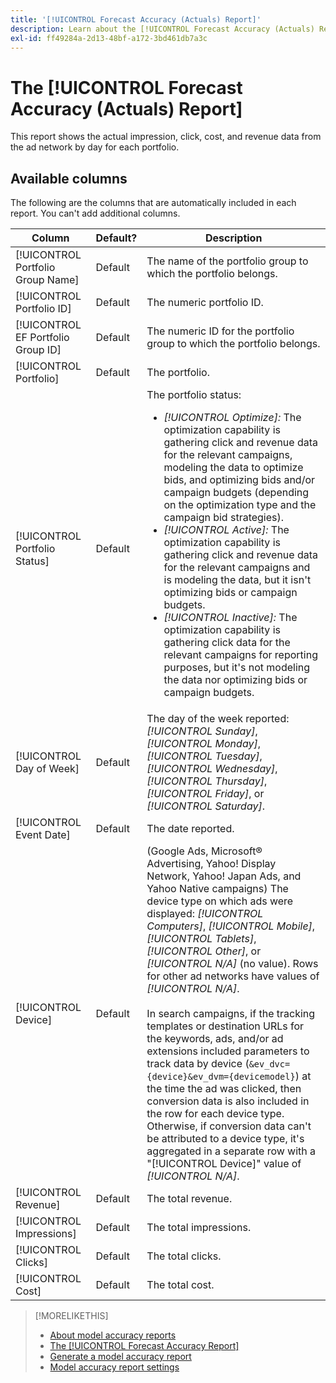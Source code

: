 ```yaml
---
title: '[!UICONTROL Forecast Accuracy (Actuals) Report]'
description: Learn about the [!UICONTROL Forecast Accuracy (Actuals) Report], including the data columns.
exl-id: ff49284a-2d13-48bf-a172-3bd461db7a3c
---
```

# The [!UICONTROL Forecast Accuracy (Actuals) Report]

This report shows the actual impression, click, cost, and revenue data from the ad network by day for each portfolio.

## Available columns

The following are the columns that are automatically included in each report. You can't add additional columns.

| Column | Default? | Description |
|----|----|----|
| [!UICONTROL Portfolio Group Name] | Default | The name of the portfolio group to which the portfolio belongs. |
| [!UICONTROL Portfolio ID] | Default | The numeric portfolio ID. |
| [!UICONTROL EF Portfolio Group ID] | Default | The numeric ID for the portfolio group to which the portfolio belongs. |
| [!UICONTROL Portfolio] | Default | The portfolio. |
| [!UICONTROL Portfolio Status] | Default | The portfolio status:<ul><li><i>[!UICONTROL Optimize]:</i> The optimization capability is gathering click and revenue data for the relevant campaigns, modeling the data to optimize bids, and optimizing bids and/or campaign budgets (depending on the optimization type and the campaign bid strategies).</li><li><i>[!UICONTROL Active]:</i> The optimization capability is gathering click and revenue data for the relevant campaigns and is modeling the data, but it isn't optimizing bids or campaign budgets.</li><li><i>[!UICONTROL Inactive]:</i> The optimization capability is gathering click data for the relevant campaigns for reporting purposes, but it's not modeling the data nor optimizing bids or campaign budgets. |
| [!UICONTROL Day of Week] | Default | The day of the week reported: <i>[!UICONTROL Sunday]</i>, <i>[!UICONTROL Monday]</i>, <i>[!UICONTROL Tuesday]</i>, <i>[!UICONTROL Wednesday]</i>, <i>[!UICONTROL Thursday]</i>, <i>[!UICONTROL Friday]</i>, or <i>[!UICONTROL Saturday]</i>.  |
| [!UICONTROL Event Date] | Default | The date reported. |
| [!UICONTROL Device] | Default |(Google Ads, Microsoft® Advertising, Yahoo! Display Network, Yahoo! Japan Ads, and Yahoo Native campaigns) The device type on which ads were displayed: <i>[!UICONTROL Computers]</i>, <i>[!UICONTROL Mobile]</i>, <i>[!UICONTROL Tablets]</i>, <i>[!UICONTROL Other]</i>, or <i>[!UICONTROL N/A]</i> (no value). Rows for other ad networks have values of <i>[!UICONTROL N/A]</i>.<br><br>In search campaigns, if the tracking templates or destination URLs for the keywords, ads, and/or ad extensions included parameters to track data by device (<code>&ev_dvc={device}&ev_dvm={devicemodel}</code>) at the time the ad was clicked, then conversion data is also included in the row for each device type. Otherwise, if conversion data can't be attributed to a device type, it's aggregated in a separate row with a "[!UICONTROL Device]" value of <i>[!UICONTROL N/A]</i>. |
| [!UICONTROL Revenue] | Default | The total revenue. |
| [!UICONTROL Impressions] | Default | The total impressions. |
| [!UICONTROL Clicks] | Default | The total clicks. |
| [!UICONTROL Cost] | Default | The total cost. |

>[!MORELIKETHIS]
>
>* [About model accuracy reports](/help/search-social-commerce/reports/management/model-accuracy/model-accuracy-report-about.md)
>* [The [!UICONTROL Forecast Accuracy Report]](forecast-accuracy-report.md)
>* [Generate a model accuracy report](model-accuracy-report-generate.md)
>* [Model accuracy report settings](/help/search-social-commerce/reports/management/model-accuracy/model-accuracy-report-settings.md)
